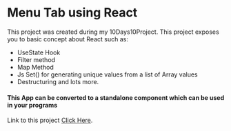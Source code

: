 # Menu Tab using React
This project was created during my 10Days10Project.
This project exposes you to basic concept about React such as:
- UseState Hook
- Filter method
- Map Method
- Js Set() for generating unique values from a list of Array values
- Destructuring and lots more.

#### This App can be converted to a standalone component which can be used in your programs

Link to this project [Click Here](https://menu-tab.netlify.app).

